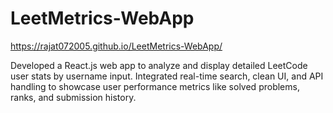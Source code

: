 # LeetMetrics-WebApp
https://rajat072005.github.io/LeetMetrics-WebApp/

Developed a React.js web app to analyze and display detailed LeetCode user stats by username input. Integrated real-time search, clean UI, and API handling to showcase user performance metrics like solved problems, ranks, and submission history.

